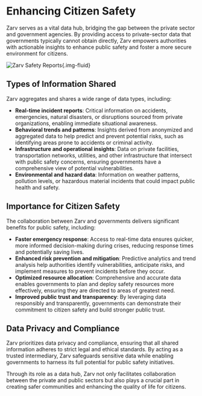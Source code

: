 # Enhancing Citizen Safety

Zarv serves as a vital data hub, bridging the gap between the private sector and government agencies. By providing access to private-sector data that governments typically cannot obtain directly, Zarv empowers authorities with actionable insights to enhance public safety and foster a more secure environment for citizens.

![Zarv Safety Reports](/images/guide/governments/safety-reports.png){.img-fluid}

## Types of Information Shared

Zarv aggregates and shares a wide range of data types, including:

- **Real-time incident reports**: Critical information on accidents, emergencies, natural disasters, or disruptions sourced from private organizations, enabling immediate situational awareness.
- **Behavioral trends and patterns**: Insights derived from anonymized and aggregated data to help predict and prevent potential risks, such as identifying areas prone to accidents or criminal activity.
- **Infrastructure and operational insights**: Data on private facilities, transportation networks, utilities, and other infrastructure that intersect with public safety concerns, ensuring governments have a comprehensive view of potential vulnerabilities.
- **Environmental and hazard data**: Information on weather patterns, pollution levels, or hazardous material incidents that could impact public health and safety.

## Importance for Citizen Safety

The collaboration between Zarv and governments delivers significant benefits for public safety, including:

- **Faster emergency response**: Access to real-time data ensures quicker, more informed decision-making during crises, reducing response times and potentially saving lives.
- **Enhanced risk prevention and mitigation**: Predictive analytics and trend analysis help authorities identify vulnerabilities, anticipate risks, and implement measures to prevent incidents before they occur.
- **Optimized resource allocation**: Comprehensive and accurate data enables governments to plan and deploy safety resources more effectively, ensuring they are directed to areas of greatest need.
- **Improved public trust and transparency**: By leveraging data responsibly and transparently, governments can demonstrate their commitment to citizen safety and build stronger public trust.

## Data Privacy and Compliance

Zarv prioritizes data privacy and compliance, ensuring that all shared information adheres to strict legal and ethical standards. By acting as a trusted intermediary, Zarv safeguards sensitive data while enabling governments to harness its full potential for public safety initiatives.

Through its role as a data hub, Zarv not only facilitates collaboration between the private and public sectors but also plays a crucial part in creating safer communities and enhancing the quality of life for citizens.
